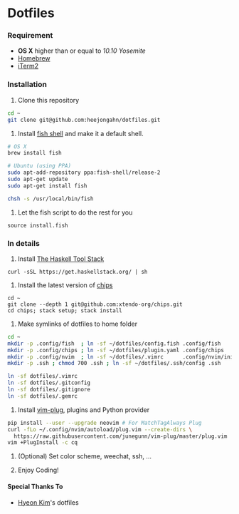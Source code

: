 # Dotfiles

### Requirement

- **OS X** higher than or equal to _10.10 Yosemite_
- [Homebrew](http://brew.sh/)
- [iTerm2](http://iterm2.com/)

### Installation

1. Clone this repository

  ```bash
  cd ~
  git clone git@github.com:heejongahn/dotfiles.git
  ```

1. Install [fish shell][fish] and make it a default shell.
  ```bash
  # OS X
  brew install fish

  # Ubuntu (using PPA)
  sudo apt-add-repository ppa:fish-shell/release-2
  sudo apt-get update
  sudo apt-get install fish

  chsh -s /usr/local/bin/fish
  ```

1. Let the fish script to do the rest for you

  ```fish
  source install.fish
  ```

### In details

1. Install [The Haskell Tool Stack][stack]
  ```fish
  curl -sSL https://get.haskellstack.org/ | sh
  ```

1. Install the latest version of [chips][chips]

  ```fish
  cd ~
  git clone --depth 1 git@github.com:xtendo-org/chips.git
  cd chips; stack setup; stack install
  ```
1. Make symlinks of dotfiles to home folder

  ```bash
  cd ~
  mkdir -p .config/fish  ; ln -sf ~/dotfiles/config.fish .config/fish
  mkdir -p .config/chips ; ln -sf ~/dotfiles/plugin.yaml .config/chips
  mkdir -p .config/nvim  ; ln -sf ~/dotfiles/.vimrc      .config/nvim/init.vim
  mkdir -p .ssh ; chmod 700 .ssh ; ln -sf ~/dotfiles/.ssh/config .ssh

  ln -sf dotfiles/.vimrc
  ln -sf dotfiles/.gitconfig
  ln -sf dotfiles/.gitignore
  ln -sf dotfiles/.gemrc
  ```

1. Install [vim-plug][vim-plug], plugins and Python provider

  ```bash
  pip install --user --upgrade neovim # For MatchTagAlways Plug
  curl -fLo ~/.config/nvim/autoload/plug.vim --create-dirs \
    https://raw.githubusercontent.com/junegunn/vim-plug/master/plug.vim
  vim +PlugInstall -c cq
  ```
1. (Optional) Set color scheme, weechat, ssh, ...

1. Enjoy Coding!

#### Special Thanks To

- [Hyeon Kim][hyeon]'s dotfiles


[fish]: https://fishshell.com
[stack]: http://haskellstack.org/
[chips]: https://github.com/kinoru/chips
[vim-plug]: https://github.com/junegunn/vim-plug
[hyeon]: https://github.com/simnalamburt
